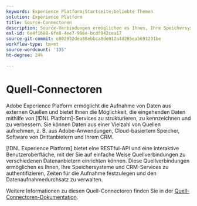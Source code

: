 ```yaml
---
keywords: Experience Platform;Startseite;beliebte Themen
solution: Experience Platform
title: Source-Connectoren
description: Source-Verbindungen ermöglichen es Ihnen, Ihre Speichersysteme und CRM-Services zu authentifizieren, Zeiten für die Datenaufnahme festzulegen und den Datenaufnahmedurchsatz zu verwalten.
exl-id: 6e4f1688-6fe8-4ee7-996e-bcdf942cea17
source-git-commit: e802932dea38ebbca8de012a4d285eab691231be
workflow-type: tm+mt
source-wordcount: '135'
ht-degree: 24%

---
```


# Quell-Connectoren

Adobe Experience Platform ermöglicht die Aufnahme von Daten aus externen Quellen und bietet Ihnen die Möglichkeit, die eingehenden Daten mithilfe von [!DNL Platform]-Services zu strukturieren, zu kennzeichnen und zu verbessern. Sie können Daten aus einer Vielzahl von Quellen aufnehmen, z. B. aus Adobe-Anwendungen, Cloud-basiertem Speicher, Software von Drittanbietern und Ihrem CRM.

[!DNL Experience Platform] bietet eine RESTful-API und eine interaktive Benutzeroberfläche, mit der Sie auf einfache Weise Quellverbindungen zu verschiedenen Datenanbietern einrichten können. Diese Quellverbindungen ermöglichen es Ihnen, Ihre Speichersysteme und CRM-Services zu authentifizieren, Zeiten für die Aufnahme festzulegen und den Datenaufnahmedurchsatz zu verwalten.

Weitere Informationen zu diesen Quell-Connectoren finden Sie in der [Quell-Connectoren-Dokumentation](../sources/home.md).
